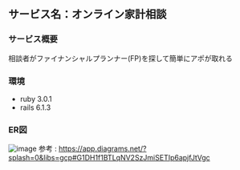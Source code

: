 ## サービス名：オンライン家計相談

### サービス概要
相談者がファイナンシャルプランナー(FP)を探して簡単にアポが取れる

### 環境
- ruby 3.0.1
- rails 6.1.3

### ER図
![image](https://user-images.githubusercontent.com/42030915/117232640-85cd9880-ae5c-11eb-8f50-c129e98f4aa9.png)
参考 : https://app.diagrams.net/?splash=0&libs=gcp#G1DH1f1BTLqNV2SzJmiSETIp6apjfJtVgc
